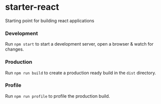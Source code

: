 # starter-react
Starting point for building react applications

### Development
Run `npm start` to start a development server, open a browser & watch for changes.

### Production
Run `npm run build` to create a production ready build in the `dist` directory.

### Profile
Run `npm run profile` to profile the production build.
